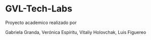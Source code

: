 ﻿# GVL-Tech-Labs

Proyecto academico realizado por 

Gabriela Granda, Verónica Espíritu, Vitaliy Holovchak, Luis Figuereo
